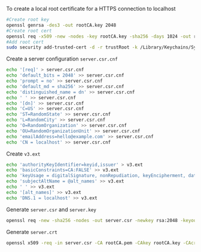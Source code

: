 To create a local root certificate for a HTTPS connection to localhost

```bash
#Create root key
openssl genrsa -des3 -out rootCA.key 2048
#Create root cert
openssl req -x509 -new -nodes -key rootCA.key -sha256 -days 1024 -out rootCA.pem
#Add root cert
sudo security add-trusted-cert -d -r trustRoot -k /Library/Keychains/System.keychain rootCA.pem
```

Create a server configuration `server.csr.cnf`

```bash
echo '[req]' > server.csr.cnf
echo 'default_bits = 2048' >> server.csr.cnf
echo 'prompt = no' >> server.csr.cnf
echo 'default_md = sha256' >> server.csr.cnf
echo 'distinguished_name = dn' >> server.csr.cnf
echo ' ' >> server.csr.cnf
echo '[dn]' >> server.csr.cnf
echo 'C=US' >> server.csr.cnf
echo 'ST=RandomState' >> server.csr.cnf
echo 'L=RandomCity' >> server.csr.cnf
echo 'O=RandomOrganization' >> server.csr.cnf
echo 'OU=RandomOrganizationUnit' >> server.csr.cnf
echo 'emailAddress=hello@example.com' >> server.csr.cnf
echo 'CN = localhost' >> server.csr.cnf
```

Create `v3.ext`

```bash
echo 'authorityKeyIdentifier=keyid,issuer' > v3.ext
echo 'basicConstraints=CA:FALSE' >> v3.ext
echo 'keyUsage = digitalSignature, nonRepudiation, keyEncipherment, dataEncipherment' >> v3.ext
echo 'subjectAltName = @alt_names' >> v3.ext
echo ' ' >> v3.ext
echo '[alt_names]' >> v3.ext
echo 'DNS.1 = localhost' >> v3.ext
```

Generate `server.csr` and `server.key`

```bash
openssl req -new -sha256 -nodes -out server.csr -newkey rsa:2048 -keyout server.key -config <( cat server.csr.cnf )
```



Generate `server.crt`

```bash
openssl x509 -req -in server.csr -CA rootCA.pem -CAkey rootCA.key -CAcreateserial -out server.crt -days 500 -sha256 -extfile v3.ext
```



